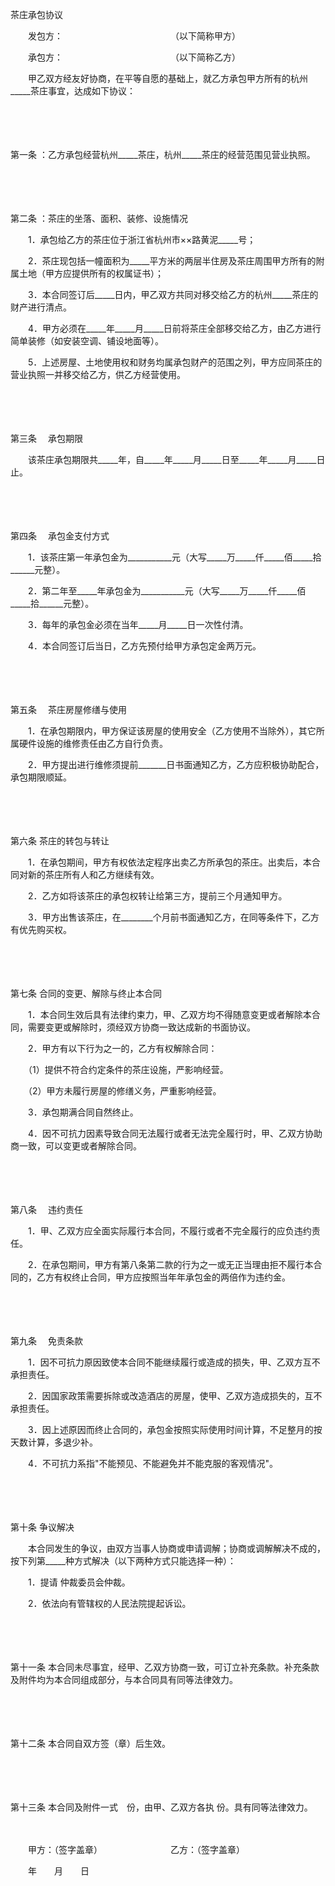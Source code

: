 



茶庄承包协议



 

　　发包方：　　　　　　　　　　　　 （以下简称甲方）

　　承包方：　　　　　　　　　　　　 （以下简称乙方）　　

　　甲乙双方经友好协商，在平等自愿的基础上，就乙方承包甲方所有的杭州_____茶庄事宜，达成如下协议：

　　

　　

第一条
：乙方承包经营杭州_____茶庄，杭州_____茶庄的经营范围见营业执照。

　　

　　

第二条
：茶庄的坐落、面积、装修、设施情况

　　1．承包给乙方的茶庄位于浙江省杭州市××路黄泥_____号；

　　2．茶庄现包括一幢面积为_____平方米的两层半住房及茶庄周围甲方所有的附属土地（甲方应提供所有的权属证书）；

　　3．本合同签订后_____日内，甲乙双方共同对移交给乙方的杭州_____茶庄的财产进行清点。

　　4．甲方必须在_____年_____月_____日前将茶庄全部移交给乙方，由乙方进行简单装修（如安装空调、铺设地面等）。

　　5．上述房屋、土地使用权和财务均属承包财产的范围之列，甲方应同茶庄的营业执照一并移交给乙方，供乙方经营使用。

　　

　　

第三条
　承包期限

　　该茶庄承包期限共_____年，自_____年_____月_____日至_____年_____月_____日止。

　　

　　

第四条
　承包金支付方式

　　1．该茶庄第一年承包金为___________元（大写_____万_____仟_____佰_____拾______元整）。

　　2．第二年至_____年承包金为___________元（大写_____万_____仟_____佰_____拾______元整）。

　　3．每年的承包金必须在当年_____月_____日一次性付清。

　　4．本合同签订后当日，乙方先预付给甲方承包定金两万元。

　　

　　

第五条
　茶庄房屋修缮与使用

　　1．在承包期限内，甲方保证该房屋的使用安全（乙方使用不当除外），其它所属硬件设施的维修责任由乙方自行负责。

　　2．甲方提出进行维修须提前_______日书面通知乙方，乙方应积极协助配合，承包期限顺延。

　　

　　

第六条
 茶庄的转包与转让

　　1．在承包期间，甲方有权依法定程序出卖乙方所承包的茶庄。出卖后，本合同对新的茶庄所有人和乙方继续有效。

　　2．乙方如将该茶庄的承包权转让给第三方，提前三个月通知甲方。

　　3．甲方出售该茶庄，在________个月前书面通知乙方，在同等条件下，乙方有优先购买权。

　　

　　

第七条
 合同的变更、解除与终止本合同

　　1．本合同生效后具有法律约束力，甲、乙双方均不得随意变更或者解除本合同，需要变更或解除时，须经双方协商一致达成新的书面协议。

　　2．甲方有以下行为之一的，乙方有权解除合同：

　　（1）提供不符合约定条件的茶庄设施，严影响经营。

　　（2）甲方未履行房屋的修缮义务，严重影响经营。

　　3．承包期满合同自然终止。

　　4．因不可抗力因素导致合同无法履行或者无法完全履行时，甲、乙双方协助商一致，可以变更或者解除合同。

　　

　　

第八条
　违约责任

　　1．甲、乙双方应全面实际履行本合同，不履行或者不完全履行的应负违约责任。

　　2．在承包期间，甲方有第八条第二款的行为之一或无正当理由拒不履行本合同的，乙方有权终止合同，甲方应按照当年年承包金的两倍作为违约金。

　　

　　

第九条
　免责条款

　　1．因不可抗力原因致使本合同不能继续履行或造成的损失，甲、乙双方互不承担责任。

　　2．因国家政策需要拆除或改造酒店的房屋，使甲、乙双方造成损失的，互不承担责任。

　　3．因上述原因而终止合同的，承包金按照实际使用时间计算，不足整月的按天数计算，多退少补。

　　4．不可抗力系指"不能预见、不能避免并不能克服的客观情况"。

　　

　　

第十条
 争议解决

　　本合同发生的争议，由双方当事人协商或申请调解；协商或调解解决不成的，按下列第_____种方式解决（以下两种方式只能选择一种）：

　　1．提请 仲裁委员会仲裁。 

　　2．依法向有管辖权的人民法院提起诉讼。

　　

　　

第十一条
 本合同未尽事宜，经甲、乙双方协商一致，可订立补充条款。补充条款及附件均为本合同组成部分，与本合同具有同等法律效力。

　　

　　

第十二条
 本合同自双方签（章）后生效。

　　

　　

第十三条
 本合同及附件一式　份，由甲、乙双方各执 份。具有同等法律效力。

　　

　　甲方：（签字盖章）　　　　　　　　 乙方：（签字盖章）　　　　　　　　　　　　　　　　　　　　　

　　年　　月　　日

　　